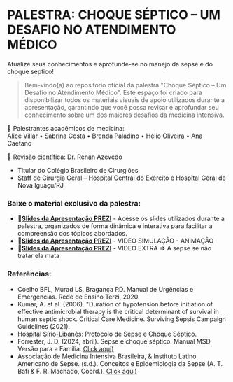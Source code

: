 # PALESTRA: CHOQUE SÉPTICO – UM DESAFIO NO ATENDIMENTO MÉDICO
 
Atualize seus conhecimentos e aprofunde-se no manejo da sepse e do choque séptico!

>  Bem-vindo(a) ao repositório oficial da palestra "Choque Séptico – Um Desafio no Atendimento Médico". Este espaço foi criado para disponibilizar todos os materiais visuais de apoio utilizados durante a apresentação, garantindo que você possa revisar e aprofundar seu conhecimento sobre um dos maiores desafios da medicina intensiva.

:large_blue_circle:  Palestrantes acadêmicos de medicina:  <br> 
Alice Villar • Sabrina Costa • Brenda Paladino • Hélio Oliveira  • Ana Caetano <br> 
 
:large_blue_circle:  Revisão científica: Dr. Renan Azevedo <br> 
*  Titular do Colégio Brasileiro de Cirurgiões <br>
*  Staff de Cirurgia Geral – Hospital Central do Exército e Hospital Geral de Nova Iguaçu/RJ

### Baixe o material exclusivo da palestra: 

* 🔗[**Slides da Apresentação PREZI**](https://prezi.com/view/onvseSmrO3kbhcgd3VoD/) - Acesse os slides utilizados durante a palestra, organizados de forma dinâmica e interativa para facilitar a compreensão dos tópicos abordados.
* 🔗[**Slides da Apresentação PREZI**](https://www.youtube.com/watch?v=t1tM5ZVzIU4) - VIDEO SIMULAÇÃO - ANIMAÇÃO 
* 🔗[**Slides da Apresentação PREZI**](https://www.youtube.com/watch?v=t1tM5ZVzIU4) - VIDEO EXTRA => A sepse se não tratar ela mata



### Referências:
* Coelho BFL, Murad LS, Bragança RD. Manual de Urgências e Emergências. Rede de Ensino Terzi, 2020.
* Kumar, A. et al. (2006). "Duration of hypotension before initiation of effective antimicrobial therapy is the critical determinant of survival in human septic shock.  Critical Care Medicine.
Surviving Sepsis Campaign Guidelines (2021).
* Hospital Sírio-Libanês: Protocolo de Sepse e Choque Séptico.
* Forrester, J. D. (2024, abril). Sepse e choque séptico. Manual MSD Versão para a Família. [Click aqui)](https://www.msdmanuals.com/pt/casa/infec%C3%A7%C3%B5es/bacteremia-sepse-e-choque-s%C3%A9ptico/sepse-e-choque-s%C3%A9ptico) 
* Associação de Medicina Intensiva Brasileira, & Instituto Latino Americano de Sepse. (s.d.). Conceitos e Epidemiologia da Sepse (A. T. Bafi & F. R. Machado, Coord.). [Click aqui)](https://cssjd.org.br/imagens/editor/files/2019/Maio/sepse%281%29.pdf) 


 

